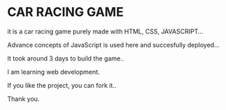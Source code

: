 # CAR RACING GAME 

it is a car racing game purely made with HTML, CSS, JAVASCRIPT...

Advance concepts of JavaScript is used here and succesfully deployed...

It took around 3 days to build the game..

I am learning web development.

If you like the project, you can fork it..

Thank you.
